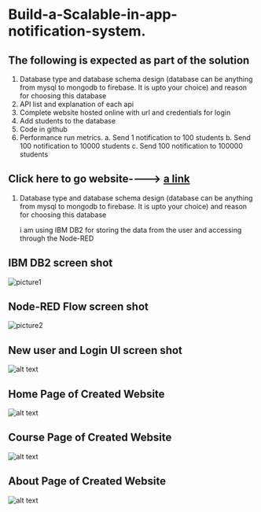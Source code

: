 # Build-a-Scalable-in-app-notification-system.

## The following is expected as part of the solution
1. Database type and database schema design (database can be anything from mysql to
mongodb to firebase. It is upto your choice) and reason for choosing this database
2. API list and explanation of each api
3. Complete website hosted online with url and credentials for login
4. Add students to the database
5. Code in github
6. Performance run metrics.
      a. Send 1 notification to 100 students
      b. Send 100 notification to 10000 students
      c. Send 100 notification to 100000 students


## Click here to go website---->  [a link](http://vignesh.2bz.in/sample_notification/)


1. Database type and database schema design (database can be anything from mysql to
mongodb to firebase. It is upto your choice) and reason for choosing this database

      i am using IBM DB2 for storing the data from the user and accessing through the Node-RED
      
 ## IBM DB2 screen shot
![picture1](https://github.com/vigneshkumar28/Build-a-Scalable-in-app-notification-system./blob/master/IBM%20DB2%20schema%20screenshot.PNG)
            
            
            
            
 ## Node-RED Flow screen shot           
 ![picture2](https://github.com/vigneshkumar28/Build-a-Scalable-in-app-notification-system./blob/master/Node-red%20flow%20screenshot.jpg)
            
            
            
            
 ## New user and Login UI screen shot         
![alt text](https://github.com/vigneshkumar28/Build-a-Scalable-in-app-notification-system./blob/master/user%20interface%20for%20New%20user%20and%20Login%20screen%20shot.jpg)
            
            
            
            
 ## Home Page of Created Website
![alt text](https://github.com/vigneshkumar28/Build-a-Scalable-in-app-notification-system./blob/master/home%20page%20screen%20shot.PNG)




## Course Page of Created Website
![alt text](https://github.com/vigneshkumar28/Build-a-Scalable-in-app-notification-system./blob/master/course%20page%20screen%20shot.PNG)




## About Page of Created Website
![alt text](https://github.com/vigneshkumar28/Build-a-Scalable-in-app-notification-system./blob/master/About%20page%20screen%20shot.PNG)



